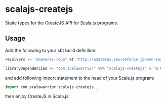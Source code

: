 scalajs-createjs
===============

Static types for the [CreateJS](http://createjs.com/) API for [Scala.js](http://www.scala-js.org/) programs.

Usage
-----

Add the following to your sbt build definition:

```scala
resolvers += "amateras-repo" at "http://amateras.sourceforge.jp/mvn-snapshot/"

libraryDependencies += "com.scalawarrior" %%% "scalajs-createjs" % "0.0.1-SNAPSHOT"
```
and add following import statement to the head of your Scala.js program:

```scala
import com.scalawarrior.scalajs.createjs._
```

then enjoy CreateJS in Scala.js!
